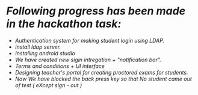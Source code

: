 # <i>Following progress has been made in the hackathon task:
- Authentication system for making student login using LDAP.
- install ldap server.
- Installing android studio
- We have created new sigin intregation + "notification bar".
- Terms and conditions + UI interface 
- Designing teacher's portal for creating proctored exams for students. 
- Now We have blocked the back press key so that No student came out of test ( eXcept sign - out )
